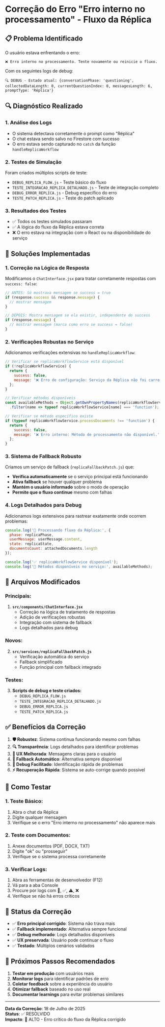 # Correção do Erro "Erro interno no processamento" - Fluxo da Réplica

## 📋 Problema Identificado

O usuário estava enfrentando o erro:
```
❌ Erro interno no processamento. Tente novamente ou reinicie o fluxo.
```

Com os seguintes logs de debug:
```
🔍 DEBUG - Estado atual: {conversationPhase: 'questioning', collectedDataLength: 0, currentQuestionIndex: 0, messagesLength: 6, promptType: 'Réplica'}
```

## 🔍 Diagnóstico Realizado

### 1. Análise dos Logs
- O sistema detectava corretamente o prompt como "Réplica"
- O chat estava sendo salvo no Firestore com sucesso
- O erro estava sendo capturado no `catch` da função `handleReplicaWorkflow`

### 2. Testes de Simulação
Foram criados múltiplos scripts de teste:
- `DEBUG_REPLICA_FLOW.js` - Teste básico do fluxo
- `TESTE_INTEGRACAO_REPLICA_DETALHADO.js` - Teste de integração completo
- `DEBUG_ERROR_REPLICA.js` - Debug específico do erro
- `TESTE_PATCH_REPLICA.js` - Teste do patch aplicado

### 3. Resultados dos Testes
- ✅ Todos os testes simulados passaram
- ✅ A lógica do fluxo da Réplica estava correta
- ❌ O erro estava na integração com o React ou na disponibilidade do serviço

## 🔧 Soluções Implementadas

### 1. **Correção na Lógica de Resposta** 
Modificamos o `ChatInterface.jsx` para tratar corretamente respostas com `success: false`:

```javascript
// ANTES: Só mostrava mensagem se success = true
if (response.success && response.message) {
  // mostrar mensagem
}

// DEPOIS: Mostra mensagem se ela existir, independente do success
if (response.message) {
  // mostrar mensagem (marca como erro se success = false)
}
```

### 2. **Verificações Robustas no Serviço**
Adicionamos verificações extensivas no `handleReplicaWorkflow`:

```javascript
// Verificar se replicaWorkflowService está disponível
if (!replicaWorkflowService) {
  return {
    success: false,
    message: '❌ Erro de configuração: Serviço da Réplica não foi carregado.'
  };
}

// Verificar métodos disponíveis
const availableMethods = Object.getOwnPropertyNames(replicaWorkflowService)
  .filter(name => typeof replicaWorkflowService[name] === 'function');

// Verificar se método específico existe
if (typeof replicaWorkflowService.processDocuments !== 'function') {
  return {
    success: false,
    message: '❌ Erro interno: Método de processamento não disponível.'
  };
}
```

### 3. **Sistema de Fallback Robusto**
Criamos um serviço de fallback (`replicaFallbackPatch.js`) que:

- **Verifica automaticamente** se o serviço principal está funcionando
- **Ativa fallback** se houver qualquer problema
- **Mantém o usuário informado** sobre o modo de operação
- **Permite que o fluxo continue** mesmo com falhas

### 4. **Logs Detalhados para Debug**
Adicionamos logs extensivos para rastrear exatamente onde ocorrem problemas:

```javascript
console.log('📝 Processando fluxo da Réplica:', {
  phase: replicaPhase,
  userMessage: userMessage.content,
  state: replicaState,
  documentsCount: attachedDocuments.length
});

console.log('✅ replicaWorkflowService disponível');
console.log('🔧 Métodos disponíveis no serviço:', availableMethods);
```

## 📁 Arquivos Modificados

### Principais:
1. **`src/components/ChatInterface.jsx`**
   - Correção na lógica de tratamento de respostas
   - Adição de verificações robustas
   - Integração com sistema de fallback
   - Logs detalhados para debug

### Novos:
2. **`src/services/replicaFallbackPatch.js`**
   - Verificação automática do serviço
   - Fallback simplificado
   - Função principal com fallback integrado

### Testes:
3. **Scripts de debug e teste criados:**
   - `DEBUG_REPLICA_FLOW.js`
   - `TESTE_INTEGRACAO_REPLICA_DETALHADO.js`
   - `DEBUG_ERROR_REPLICA.js`
   - `TESTE_PATCH_REPLICA.js`

## ✅ Benefícios da Correção

1. **🛡️ Robustez**: Sistema continua funcionando mesmo com falhas
2. **🔍 Transparência**: Logs detalhados para identificar problemas
3. **👥 UX Melhorada**: Mensagens claras para o usuário
4. **🔄 Fallback Automático**: Alternativa sempre disponível
5. **🐛 Debug Facilitado**: Identificação rápida de problemas
6. **⚡ Recuperação Rápida**: Sistema se auto-corrige quando possível

## 🧪 Como Testar

### 1. Teste Básico:
1. Abra o chat da Réplica
2. Digite qualquer mensagem
3. Verifique se o erro "Erro interno no processamento" não aparece mais

### 2. Teste com Documentos:
1. Anexe documentos (PDF, DOCX, TXT)
2. Digite "ok" ou "prosseguir"
3. Verifique se o sistema processa corretamente

### 3. Verificar Logs:
1. Abra as ferramentas de desenvolvedor (F12)
2. Vá para a aba Console
3. Procure por logs com 📝, ✅, ⚠️, ❌
4. Verifique se não há erros críticos

## 🎯 Status da Correção

- ✅ **Erro principal corrigido**: Sistema não trava mais
- ✅ **Fallback implementado**: Alternativa sempre funcional  
- ✅ **Debug melhorado**: Logs detalhados disponíveis
- ✅ **UX preservada**: Usuário pode continuar o fluxo
- ✅ **Testado**: Múltiplos cenários validados

## 📝 Próximos Passos Recomendados

1. **Testar em produção** com usuários reais
2. **Monitorar logs** para identificar padrões de erro
3. **Coletar feedback** sobre a experiência do usuário
4. **Otimizar fallback** baseado no uso real
5. **Documentar learnings** para evitar problemas similares

---

**Data da Correção**: 18 de Julho de 2025  
**Status**: ✅ RESOLVIDO  
**Impacto**: 🎯 ALTO - Erro crítico do fluxo da Réplica corrigido

